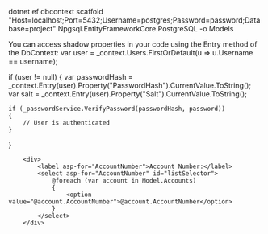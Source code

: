 dotnet ef dbcontext scaffold "Host=localhost;Port=5432;Username=postgres;Password=password;Database=project" Npgsql.EntityFrameworkCore.PostgreSQL -o Models


You can access shadow properties in your code using the Entry method of the DbContext:
var user = _context.Users.FirstOrDefault(u => u.Username == username);

if (user != null)
{
    var passwordHash = _context.Entry(user).Property("PasswordHash").CurrentValue.ToString();
    var salt = _context.Entry(user).Property("Salt").CurrentValue.ToString();

    if (_passwordService.VerifyPassword(passwordHash, password))
    {
        // User is authenticated
    }
}


        <div>
            <label asp-for="AccountNumber">Account Number:</label>
            <select asp-for="AccountNumber" id="listSelector">
                @foreach (var account in Model.Accounts)
                {
                    <option value="@account.AccountNumber">@account.AccountNumber</option>
                }
            </select>
        </div>
